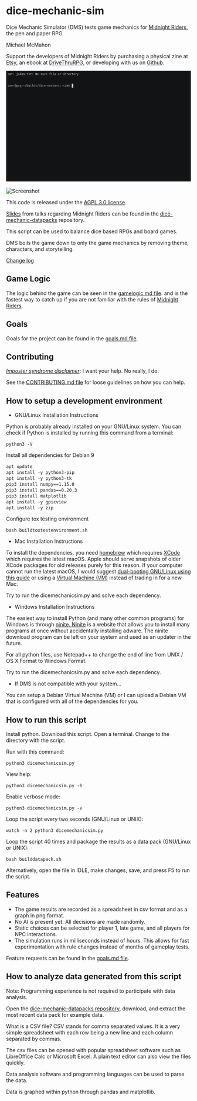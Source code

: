 # dice-mechanic-sim

Dice Mechanic Simulator (DMS) tests game mechanics for
[Midnight Riders](https://github.com/GhostCityGames/Midnight-Riders), the pen
and paper RPG.

Michael McMahon

Support the developers of Midnight Riders by purchasing a physical zine at
[Etsy](https://www.etsy.com/listing/576575261/midnight-riders-role-playing-game),
an ebook at
[DriveThruRPG](http://www.drivethrurpg.com/product/225714/Midnight-Riders), or
developing with us on
[Github](https://github.com/GhostCityGames/Midnight-Riders).

[![asciicast](https://github.com/TechnologyClassroom/dice-mechanic-datapacks/blob/master/gifs/mr.gif?raw=true)](https://asciinema.org/a/182976)

![Screenshot](https://github.com/TechnologyClassroom/dice-mechanic-datapacks/blob/master/20180219214011.csv.png?raw=true "Plot of 20180219214011.csv")

This code is released under the
[AGPL 3.0 license](https://github.com/TechnologyClassroom/dice-mechanic-sim/blob/master/LICENSE).

[Slides](https://github.com/TechnologyClassroom/dice-mechanic-datapacks/blob/master/slides/README.md)
from talks regarding Midnight Riders can be found in the
[dice-mechanic-datapacks](https://github.com/TechnologyClassroom/dice-mechanic-datapacks)
repository.

This script can be used to balance dice based RPGs and board games.

DMS boils the game down to only the game mechanics by removing theme,
characters, and storytelling.

[Change log](https://github.com/TechnologyClassroom/dice-mechanic-sim/blob/master/docs/changelog.txt)

## Game Logic

The logic behind the game can be seen in the
[gamelogic.md file](https://github.com/TechnologyClassroom/dice-mechanic-sim/blob/master/docs/gamelogic.md).
and is the fastest way to catch up if you are not familiar with the rules of
[Midnight Riders](https://github.com/GhostCityGames/Midnight-Riders).

## Goals

Goals for the project can be found in the
[goals.md file](https://github.com/TechnologyClassroom/dice-mechanic-sim/blob/master/docs/goals.md).

## Contributing

[*Imposter syndrome disclaimer*](https://github.com/adriennefriend/imposter-syndrome-disclaimer):
I want your help.  No really, I do.

See the
[CONTRIBUTING.md file](https://github.com/TechnologyClassroom/dice-mechanic-sim/blob/master/CONTRIBUTING.md)
for loose guidelines on how you can help.

## How to setup a development environment

- GNU/Linux Installation Instructions

Python is probably already installed on your GNU/Linux system.  You can check if
Python is installed by running this command from a terminal:

```
python3 -V
```

Install all dependencies for Debian 9

```
apt update
apt install -y python3-pip
apt install -y python3-tk
pip3 install numpy==1.15.0
pip3 install pandas==0.20.3
pip3 install matplotlib
apt install -y gpicview
apt install -y zip
```

Configure tox testing environment

```
bash buildtoxtestenvironment.sh
```

- Mac Installation Instructions

To install the dependencies, you need [homebrew](http://brew.sh/) which requires
[XCode](http://developer.apple.com/xcode/) which requires the latest macOS.
Apple should serve snapshots of older XCode packages for old releases purely for
this reason.  If your computer cannot run the latest macOS, I would suggest
[dual-booting GNU/Linux using this guide](https://github.com/TechnologyClassroom/SetupNotes/blob/master/GNULinux/GNULinuxOnMacbooks.md)
 or using a [Virtual Machine (VM)](https://www.virtualbox.org/wiki/Downloads)
instead of trading in for a new Mac.

Try to run the dicemechanicsim.py and solve each dependency.

- Windows Installation Instructions

The easiest way to install Python (and many other common programs) for Windows
is through [ninite.  Ninite](https://ninite.com/python/) is a website that
allows you to install many programs at once without accidentally installing
adware.  The ninite download program can be left on your system and used as an
updater in the future.

For all python files, use Notepad++ to change the end of line from UNIX / OS X
Format to Windows Format.

Try to run the dicemechanicsim.py and solve each dependency.

- If DMS is not compatible with your system...

You can setup a Debian Virtual Machine (VM) or I can upload a Debian VM that is
configured with all of the dependencies for you.

## How to run this script

Install python.  Download this script.  Open a terminal.  Change to the
directory with the script.

Run with this command:

```
python3 dicemechanicsim.py
```

View help:

```
python3 dicemechanicsim.py -h
```

Enable verbose mode:

```
python3 dicemechanicsim.py -v
```

Loop the script every two seconds (GNU/Linux or UNIX):

```
watch -n 2 python3 dicemechanicsim.py
```

Loop the script 40 times and package the results as a data pack (GNU/Linux or
UNIX):

```
bash builddatapack.sh
```

Alternatively, open the file in IDLE, make changes, save, and press F5 to run
the script.

## Features

- The game results are recorded as a spreadsheet in csv format and as a graph in
  png format.
- No AI is present yet.  All decisions are made randomly.
- Static choices can be selected for player 1, late game, and all players for
  NPC interactions.
- The simulation runs in milliseconds instead of hours.  This allows for fast
  experimentation with rule changes instead of months of gameplay tests.

Feature requests can be found in the
[goals.md file](https://github.com/TechnologyClassroom/dice-mechanic-sim/blob/master/docs/goals.md).

## How to analyze data generated from this script

Note: Programming experience is not required to participate with data analysis.

Open the
[dice-mechanic-datapacks repository](https://github.com/TechnologyClassroom/dice-mechanic-datapacks),
download, and extract the most recent data pack for example data.

What is a CSV file?  CSV stands for comma separated values.  It is a very simple
spreadsheet with each row being a new line and each column separated by commas.

The csv files can be opened with popular spreadsheet software such as
LibreOffice Calc or Microsoft Excel.  A plain text editor can also view the
files quickly.

Data analysis software and programming languages can be used to parse the data.

Data is graphed within python through pandas and matplotlib.
